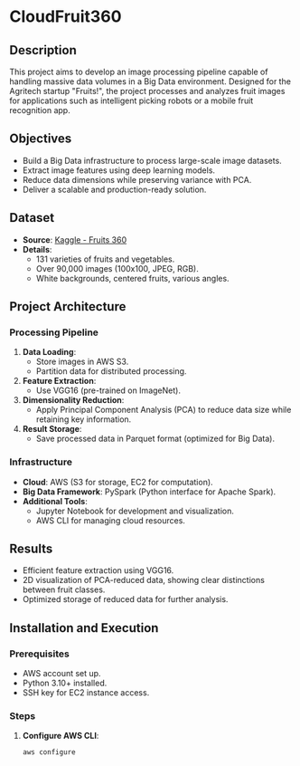 # CloudFruit360

## Description
This project aims to develop an image processing pipeline capable of handling massive data volumes in a Big Data environment. Designed for the Agritech startup "Fruits!", the project processes and analyzes fruit images for applications such as intelligent picking robots or a mobile fruit recognition app.

## Objectives
- Build a Big Data infrastructure to process large-scale image datasets.
- Extract image features using deep learning models.
- Reduce data dimensions while preserving variance with PCA.
- Deliver a scalable and production-ready solution.

## Dataset
- **Source**: [Kaggle - Fruits 360](https://www.kaggle.com/moltean/fruits)
- **Details**:
  - 131 varieties of fruits and vegetables.
  - Over 90,000 images (100x100, JPEG, RGB).
  - White backgrounds, centered fruits, various angles.

## Project Architecture
### Processing Pipeline
1. **Data Loading**:
   - Store images in AWS S3.
   - Partition data for distributed processing.
2. **Feature Extraction**:
   - Use VGG16 (pre-trained on ImageNet).
3. **Dimensionality Reduction**:
   - Apply Principal Component Analysis (PCA) to reduce data size while retaining key information.
4. **Result Storage**:
   - Save processed data in Parquet format (optimized for Big Data).

### Infrastructure
- **Cloud**: AWS (S3 for storage, EC2 for computation).
- **Big Data Framework**: PySpark (Python interface for Apache Spark).
- **Additional Tools**:
  - Jupyter Notebook for development and visualization.
  - AWS CLI for managing cloud resources.

## Results
- Efficient feature extraction using VGG16.
- 2D visualization of PCA-reduced data, showing clear distinctions between fruit classes.
- Optimized storage of reduced data for further analysis.

## Installation and Execution
### Prerequisites
- AWS account set up.
- Python 3.10+ installed.
- SSH key for EC2 instance access.

### Steps
1. **Configure AWS CLI**:
   ```bash
   aws configure

